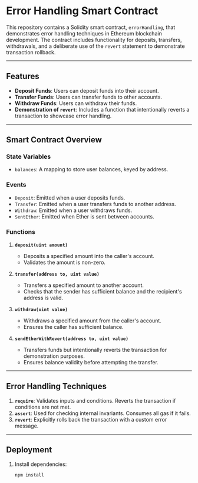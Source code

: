 # Error Handling Smart Contract

This repository contains a Solidity smart contract, `errorHandling`, that demonstrates error handling techniques in Ethereum blockchain development. The contract includes functionality for deposits, transfers, withdrawals, and a deliberate use of the `revert` statement to demonstrate transaction rollback.

---

## Features

- **Deposit Funds**: Users can deposit funds into their account.
- **Transfer Funds**: Users can transfer funds to other accounts.
- **Withdraw Funds**: Users can withdraw their funds.
- **Demonstration of `revert`**: Includes a function that intentionally reverts a transaction to showcase error handling.

---

## Smart Contract Overview

### **State Variables**
- `balances`: A mapping to store user balances, keyed by address.

### **Events**
- `Deposit`: Emitted when a user deposits funds.
- `Transfer`: Emitted when a user transfers funds to another address.
- `Withdraw`: Emitted when a user withdraws funds.
- `SentEther`: Emitted when Ether is sent between accounts.

### **Functions**
1. **`deposit(uint amount)`**
   - Deposits a specified amount into the caller's account.
   - Validates the amount is non-zero.

2. **`transfer(address to, uint value)`**
   - Transfers a specified amount to another account.
   - Checks that the sender has sufficient balance and the recipient's address is valid.

3. **`withdraw(uint value)`**
   - Withdraws a specified amount from the caller's account.
   - Ensures the caller has sufficient balance.

4. **`sendEtherWithRevert(address to, uint value)`**
   - Transfers funds but intentionally reverts the transaction for demonstration purposes.
   - Ensures balance validity before attempting the transfer.

---

## Error Handling Techniques

1. **`require`**: Validates inputs and conditions. Reverts the transaction if conditions are not met.
2. **`assert`**: Used for checking internal invariants. Consumes all gas if it fails.
3. **`revert`**: Explicitly rolls back the transaction with a custom error message.

---

## Deployment

1. Install dependencies:
   ```bash
   npm install
